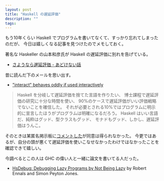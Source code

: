 ```yaml
---
layout: post
title: "Haskell の遅延評価"
description: ""
tags: 
---
```


もう10年くらい Haskell でプログラムを書いてなくて、すっかり忘れてしまったのだが、
今日は嬉しくなる記事を見つけたのでメモしておく。

著名な Haskeller の山本和彦氏が Haskell の遅延評価に別れを告げている。

* [さようなら遅延評価 - あどけない話](https://kazu-yamamoto.hatenablog.jp/entry/2019/02/15/115630)

昔に読んだ下のメールを思い出す。

* ["interact" behaves oddly if used interactively](https://mail.haskell.org/pipermail/haskell-cafe/2003-October/005190.html)

> Haskell を分岐して遅延評価を捨てた言語を作りたい、
> 博士課程で遅延評価の研究に十分な時間を使い、
> 90%のケースで遅延評価がいい評価戦略でないことを確信した。
> それが必要とされる10%ではプログラムに明示的に宣言したほうがプログラムは明確になるだろう。
> Haskell はいい言語だ、純粋はグッド、型クラスもグッド、
> モナドもグッド、しかし、遅延評価はうんこ。

そのときは某匿名掲示板に[コメントした](http://pc8.5ch.net/test/read.cgi/tech/1149263630/)が同意は得られなかった。
今更ではあるが、自分の頭が悪くて遅延評価を使いこなせなかったわけではなかったことを確認できて嬉しい。

今調べるとこの人は GHC の偉い人と一緒に論文を書いてる人だった。

* [HsDebug: Debugging Lazy Programs by Not Being Lazy](http://ennals.org/rob/archive/intel/) by Robert Ennals and Simon Peyton Jones.
